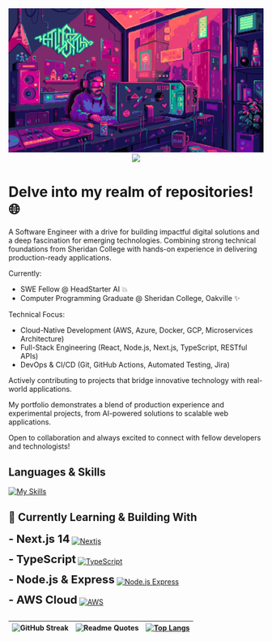 <img src=Coding.gif alt="CODING GIF">

<div align=center >
<img src="https://readme-typing-svg.herokuapp.com?font=Pacifico&size=25&color=FFFFFF&center=true&lines=Hey+👋%2C+I'm+Aryan+Bhardwaj;Web+Developer+🌐;.....+Espresso+Yourself+☕"
/>
</div>
            
# Delve into my realm of repositories! 🌐

A Software Engineer with a drive for building impactful digital solutions and a deep fascination for emerging technologies. Combining strong technical foundations from Sheridan College with hands-on experience in delivering production-ready applications.

Currently:
- SWE Fellow @ HeadStarter AI 💥
- Computer Programming Graduate @ Sheridan College, Oakville ✨

Technical Focus:
- Cloud-Native Development (AWS, Azure, Docker, GCP, Microservices Architecture)
- Full-Stack Engineering (React, Node.js, Next.js, TypeScript, RESTful APIs)
- DevOps & CI/CD (Git, GitHub Actions, Automated Testing, Jira)

Actively contributing to projects that bridge innovative technology with real-world applications. 

My portfolio demonstrates a blend of production experience and experimental projects, from AI-powered solutions to scalable web applications.

Open to collaboration and always excited to connect with fellow developers and technologists!

## Languages & Skills
[![My Skills](https://skillicons.dev/icons?i=html,css,js,react,redux,nodejs,angular,express,php,java,spring,py,c,cs,cpp,dotnet,latex,linux,postman,netlify,nginx,npm,bootstrap,tailwind,materialui,figma,vscode,visualstudio,eclipse,github,discord,git)](https://skillicons.dev)

## 🌱 Currently Learning & Building With
<p>
  <strong style="font-size: 22px;">- Next.js 14</strong>
  <a href="https://skillicons.dev" style="vertical-align: middle;">
    <img src="https://skillicons.dev/icons?i=nextjs" alt="Nextjs" style="height: 28px;">
  </a>
</p>
<p>
  <strong style="font-size: 22px;">- TypeScript</strong>
  <a href="https://skillicons.dev" style="vertical-align: middle;">
    <img src="https://skillicons.dev/icons?i=ts" alt="TypeScript" style="height: 28px;">
  </a>
</p>
<p>
  <strong style="font-size: 22px;">- Node.js & Express</strong>
  <a href="https://skillicons.dev" style="vertical-align: middle;">
    <img src="https://skillicons.dev/icons?i=nodejs,express" alt="Node.js Express" style="height: 28px;">
  </a>
</p>
<p>
  <strong style="font-size: 22px;">- AWS Cloud</strong>
  <a href="https://skillicons.dev" style="vertical-align: middle;">
    <img src="https://skillicons.dev/icons?i=aws" alt="AWS" style="height: 28px;">
  </a>
</p>

##

| ![GitHub Streak](https://github-readme-streak-stats.herokuapp.com/?user=AryanBhardwaj789&theme=dark) | ![Readme Quotes](https://quotes-github-readme.vercel.app/api?type=horizontal&theme=dark) | [![Top Langs](https://github-readme-stats.vercel.app/api/top-langs/?username=AryanBhardwaj789&theme=github_dark&layout=compact)](https://github.com/AryanBhardwaj789/github-readme-stats) |
| :-: | :-: | :-: |
